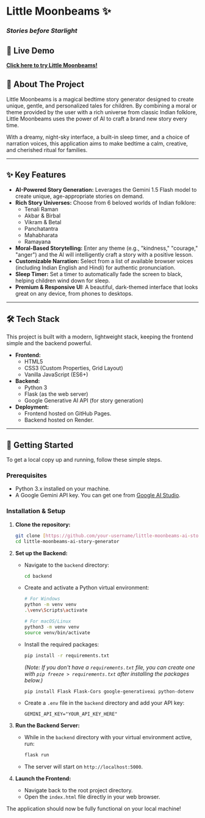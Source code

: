 # Little Moonbeams ✨

### _Stories before Starlight_

## 🚀 Live Demo

**[Click here to try Little Moonbeams!](https://kool-k.github.io/Little-moonbeams-ai-story-generator/)**


## 📖 About The Project

Little Moonbeams is a magical bedtime story generator designed to create unique, gentle, and personalized tales for children. By combining a moral or theme provided by the user with a rich universe from classic Indian folklore, Little Moonbeams uses the power of AI to craft a brand new story every time.

With a dreamy, night-sky interface, a built-in sleep timer, and a choice of narration voices, this application aims to make bedtime a calm, creative, and cherished ritual for families.

---

## ✨ Key Features

* **AI-Powered Story Generation:** Leverages the Gemini 1.5 Flash model to create unique, age-appropriate stories on demand.
* **Rich Story Universes:** Choose from 6 beloved worlds of Indian folklore:
    * Tenali Raman
    * Akbar & Birbal
    * Vikram & Betal
    * Panchatantra
    * Mahabharata
    * Ramayana
* **Moral-Based Storytelling:** Enter any theme (e.g., "kindness," "courage," "anger") and the AI will intelligently craft a story with a positive lesson.
* **Customizable Narration:** Select from a list of available browser voices (including Indian English and Hindi) for authentic pronunciation.
* **Sleep Timer:** Set a timer to automatically fade the screen to black, helping children wind down for sleep.
* **Premium & Responsive UI:** A beautiful, dark-themed interface that looks great on any device, from phones to desktops.

---

## 🛠️ Tech Stack

This project is built with a modern, lightweight stack, keeping the frontend simple and the backend powerful.

* **Frontend:**
    * HTML5
    * CSS3 (Custom Properties, Grid Layout)
    * Vanilla JavaScript (ES6+)
* **Backend:**
    * Python 3
    * Flask (as the web server)
    * Google Generative AI API (for story generation)
* **Deployment:**
    * Frontend hosted on GitHub Pages.
    * Backend hosted on Render.

---

## 🚀 Getting Started

To get a local copy up and running, follow these simple steps.

### Prerequisites

* Python 3.x installed on your machine.
* A Google Gemini API key. You can get one from [Google AI Studio](https://aistudio.google.com/app/apikey).

### Installation & Setup

1.  **Clone the repository:**
    ```sh
    git clone [https://github.com/your-username/little-moonbeams-ai-story-generator.git](https://github.com/your-username/little-moonbeams-ai-story-generator.git)
    cd little-moonbeams-ai-story-generator
    ```

2.  **Set up the Backend:**
    * Navigate to the `backend` directory:
        ```sh
        cd backend
        ```
    * Create and activate a Python virtual environment:
        ```sh
        # For Windows
        python -m venv venv
        .\venv\Scripts\activate

        # For macOS/Linux
        python3 -m venv venv
        source venv/bin/activate
        ```
    * Install the required packages:
        ```sh
        pip install -r requirements.txt
        ```
        *(Note: If you don't have a `requirements.txt` file, you can create one with `pip freeze > requirements.txt` after installing the packages below.)*
        ```sh
        pip install Flask Flask-Cors google-generativeai python-dotenv
        ```
    * Create a `.env` file in the `backend` directory and add your API key:
        ```
        GEMINI_API_KEY="YOUR_API_KEY_HERE"
        ```

3.  **Run the Backend Server:**
    * While in the `backend` directory with your virtual environment active, run:
        ```sh
        flask run
        ```
    * The server will start on `http://localhost:5000`.

4.  **Launch the Frontend:**
    * Navigate back to the root project directory.
    * Open the `index.html` file directly in your web browser.

The application should now be fully functional on your local machine!
